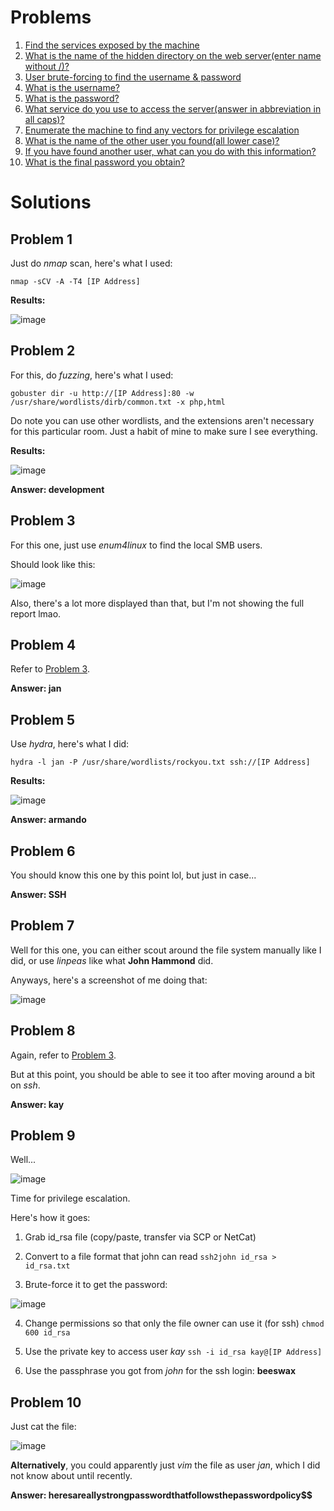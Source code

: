 # Problems

1. [Find the services exposed by the machine](#problem-1)
2. [What is the name of the hidden directory on the web server(enter name without /)?](#problem-2)
3. [User brute-forcing to find the username & password](#problem-3)
4. [What is the username?](#problem-4)
5. [What is the password?](#problem-5)
6. [What service do you use to access the server(answer in abbreviation in all caps)?](#problem-6)
7. [Enumerate the machine to find any vectors for privilege escalation](#problem-7)
8. [What is the name of the other user you found(all lower case)?](#problem-8)
9. [If you have found another user, what can you do with this information?](#problem-9)
10. [What is the final password you obtain?](#problem-10)

# Solutions

## Problem 1

Just do _nmap_ scan, here's what I used:

```
nmap -sCV -A -T4 [IP Address]
```

**Results:**

![image](https://github.com/user-attachments/assets/78aa6e30-2c6f-4cb9-9f89-983080058645)

## Problem 2

For this, do _fuzzing_, here's what I used:

```
gobuster dir -u http://[IP Address]:80 -w /usr/share/wordlists/dirb/common.txt -x php,html
```

Do note you can use other wordlists, and the extensions aren't necessary for this particular room. Just a habit of mine to make sure I see everything.

**Results:**

![image](https://github.com/user-attachments/assets/86557e71-270e-4cb1-8a90-dc90deeb5355)

**Answer: development**

## Problem 3

For this one, just use _enum4linux_ to find the local SMB users.

Should look like this:

![image](https://github.com/user-attachments/assets/d4a6294c-828f-40a0-a2af-99afd252d556)

Also, there's a lot more displayed than that, but I'm not showing the full report lmao.

## Problem 4

Refer to [Problem 3](#problem-3).

**Answer: jan**

## Problem 5

Use _hydra_, here's what I did:

```
hydra -l jan -P /usr/share/wordlists/rockyou.txt ssh://[IP Address]
```

**Results:**

![image](https://github.com/user-attachments/assets/2c25bc3e-a23f-4763-b56b-a98d0a09a34c)

**Answer: armando**

## Problem 6

You should know this one by this point lol, but just in case...

**Answer: SSH**

## Problem 7

Well for this one, you can either scout around the file system manually like I did, or use _linpeas_ like what **John Hammond** did.

Anyways, here's a screenshot of me doing that:

![image](https://github.com/user-attachments/assets/14f82b74-93fb-4427-9d0d-e73f21d1d9b5)

## Problem 8

Again, refer to [Problem 3](#problem-3).

But at this point, you should be able to see it too after moving around a bit on _ssh_.

**Answer: kay**

## Problem 9

Well...

![image](https://github.com/user-attachments/assets/619d4af0-7a87-4b6d-9862-89813a6c95a8)

Time for privilege escalation.

Here's how it goes:

1. Grab id_rsa file (copy/paste, transfer via SCP or NetCat)

2. Convert to a file format that john can read `ssh2john id_rsa > id_rsa.txt`

3. Brute-force it to get the password:

![image](https://github.com/user-attachments/assets/2bd9fe39-a496-486b-a993-8701bdf809f2)

4. Change permissions so that only the file owner can use it (for ssh) `chmod 600 id_rsa`

5. Use the private key to access user _kay_ `ssh -i id_rsa kay@[IP Address]`

6. Use the passphrase you got from _john_ for the ssh login: **beeswax**

## Problem 10

Just cat the file:

![image](https://github.com/user-attachments/assets/8e182058-bdef-41c4-9689-6d0f6312bcc8)

**Alternatively**, you could apparently just _vim_ the file as user _jan_, which I did not know about until recently.

**Answer: heresareallystrongpasswordthatfollowsthepasswordpolicy$$**
